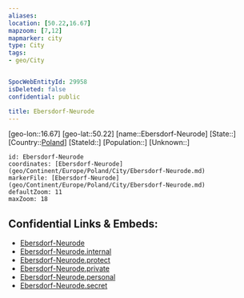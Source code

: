 ```yaml
---
aliases: 
location: [50.22,16.67]
mapzoom: [7,12] 
mapmarker: city 
type: City
tags:
- geo/City


SpocWebEntityId: 29958
isDeleted: false
confidential: public

title: Ebersdorf-Neurode
---
```

[geo-lon::16.67]
[geo-lat::50.22]
[name::Ebersdorf-Neurode]
[State::]
[Country::[Poland](geo/Continent/Europe/Poland.md)]
[StateId::]
[Population::]
[Unknown::]


```leaflet
id: Ebersdorf-Neurode
coordinates: [Ebersdorf-Neurode](geo/Continent/Europe/Poland/City/Ebersdorf-Neurode.md)
markerFile: [Ebersdorf-Neurode](geo/Continent/Europe/Poland/City/Ebersdorf-Neurode.md)
defaultZoom: 11 
maxZoom: 18
```


## Confidential Links & Embeds: 
- [Ebersdorf-Neurode](../../../../../../_public/geo/Continent/Europe/Poland/City/Ebersdorf-Neurode.md) 
- [Ebersdorf-Neurode.internal](../../../../../../_internal/geo/Continent/Europe/Poland/City/Ebersdorf-Neurode.internal.md) 
- [Ebersdorf-Neurode.protect](../../../../../../_protect/geo/Continent/Europe/Poland/City/Ebersdorf-Neurode.protect.md) 
- [Ebersdorf-Neurode.private](../../../../../../_private/geo/Continent/Europe/Poland/City/Ebersdorf-Neurode.private.md) 
- [Ebersdorf-Neurode.personal](../../../../../../_personal/geo/Continent/Europe/Poland/City/Ebersdorf-Neurode.personal.md) 
- [Ebersdorf-Neurode.secret](../../../../../../_secret/geo/Continent/Europe/Poland/City/Ebersdorf-Neurode.secret.md) 
